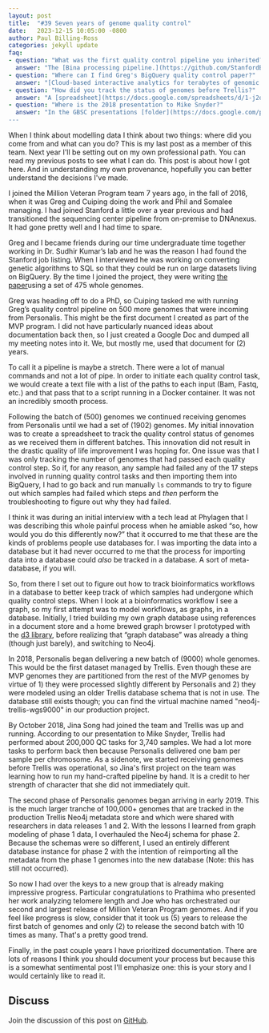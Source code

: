 ```yaml
---
layout: post
title:  "#39 Seven years of genome quality control"
date:   2023-12-15 10:05:00 -0800
author: Paul Billing-Ross
categories: jekyll update
faq:
- question: "What was the first quality control pipeline you inherited?"
  answer: "The [Bina processing pipeline.](https://github.com/StanfordBioinformatics/qualia/blob/master/bina-processing.md)"
- question: "Where can I find Greg's BigQuery quality control paper?"
  answer: "[Cloud-based interactive analytics for terabytes of genomic variants data.](https://academic.oup.com/bioinformatics/article/33/23/3709/4036385?login=false)"
- question: "How did you track the status of genomes before Trellis?"
  answer: "A [spreadsheet](https://docs.google.com/spreadsheets/d/1-j2q816XnF7D7gktFRsxyA9LMIE8_c7beHh6xVTlxMs/edit#gid=0)."
- question: "Where is the 2018 presentation to Mike Snyder?"
  answer: "In the GBSC presentations [folder](https://docs.google.com/presentation/d/1e37lkla4E8ZVmLQz9aq--OEEiFt1XYeUaNwpbANuZRU/edit#slide=id.g465b0ec56a_4_0).
---
```


When I think about modelling data I think about two things: where did you come from and what can you do? This is my last post as a member of this team. Next year I'll be setting out on my own professional path. You can read my previous posts to see what I can do. This post is about how I got here. And in understanding my own provenance, hopefully you can better understand the decisions I've made.

I joined the Million Veteran Program team 7 years ago, in the fall of 2016, when it was Greg and Cuiping doing the work and Phil and Somalee managing. I had joined Stanford a little over a year previous and had transitioned the sequencing center pipeline from on-premise to DNAnexus. It had gone pretty well and I had time to spare.

Greg and I became friends during our time undergraduate time together working in Dr. Sudhir Kumar’s lab and he was the reason I had found the Stanford job listing. When I interviewed he was working on converting genetic algorithms to SQL so that they could be run on large datasets living on BigQuery. By the time I joined the project, they were writing [the paper](https://pubmed.ncbi.nlm.nih.gov/28961771/)using a set of 475 whole genomes. 

Greg was heading off to do a PhD, so Cuiping tasked me with running Greg’s quality control pipeline on 500 more genomes that were incoming from Personalis. This might be the first document I created as part of the MVP program. I did not have particularly nuanced ideas about documentation back then, so I just created a Google Doc and dumped all my meeting notes into it. We, but mostly me, used that document for (2) years.

To call it a pipeline is maybe a stretch. There were a lot of manual commands and not a lot of pipe. In order to initiate each quality control task, we would create a text file with a list of the paths to each input (Bam, Fastq, etc.) and that pass that to a script running in a Docker container. It was not an incredibly smooth process.

Following the batch of (500) genomes we continued receiving genomes from Personalis until we had a set of (1902) genomes. My initial innovation was to create a spreadsheet to track the quality control status of genomes as we received them in different batches. This innovation did not result in the drastic quality of life improvement I was hoping for. One issue was that I was only tracking the number of genomes that had passed each quality control step. So if, for any reason, any sample had failed any of the 17 steps involved in running quality control tasks and then importing them into BigQuery, I had to go back and run manually `ls` commands to try to figure out which samples had failed which steps and _then_ perform the troubleshooting to figure out why they had failed.

I think it was during an initial interview with a tech lead at Phylagen that I was describing this whole painful process when he amiable asked “so, how would you do this differently now?” that it occurred to me that these are the kinds of problems people use databases for. I was importing the data into a database but it had never occurred to me that the process for importing data into a database could _also_ be tracked in a database. A sort of meta-database, if you will.

So, from there I set out to figure out how to track bioinformatics workflows in a database to better keep track of which samples had undergone which quality control steps. When I look at a bioinformatics workflow I see a graph, so my first attempt was to model workflows, as graphs, in a database. Initially, I tried building my own graph database using references in a document store and a home brewed graph browser I prototyped with the [d3 library](https://d3js.org/), before realizing that “graph database” was already a thing (though just barely), and switching to Neo4j.

In 2018, Personalis began delivering a new batch of (9000) whole genomes. This would be the first dataset managed by Trellis. Even though these are MVP genomes they are partitioned from the rest of the MVP genomes by virtue of 1) they were processed slightly different by Personalis and 2) they were modeled using an older Trellis database schema that is not in use. The database still exists though; you can find the virtual machine named "neo4j-trellis-wgs9000" in our production project. 

By October 2018, Jina Song had joined the team and Trellis was up and running. According to our presentation to Mike Snyder, Trellis had performed about 200,000 QC tasks for 3,740 samples. We had a lot more tasks to perform back then because Personalis delivered one bam per sample per chromosome. As a sidenote, we started receiving genomes before Trellis was operational, so Jina's first project on the team was learning how to run my hand-crafted pipeline by hand. It is a credit to her strength of character that she did not immediately quit.

The second phase of Personalis genomes began arriving in early 2019. This is the much larger tranche of 100,000+ genomes that are tracked in the production Trellis Neo4j metadata store and which were shared with researchers in data releases 1 and 2. With the lessons I learned from graph modeling of phase 1 data, I overhauled the Neo4j schema for phase 2. Because the schemas were so different, I used an entirely different database instance for phase 2 with the intention of reimporting all the metadata from the phase 1 genomes into the new database (Note: this has still not occurred).

So now I had over the keys to a new group that is already making impressive progress. Particular congratulations to Prathima who presented her work analyzing telomere length and Joe who has orchestrated our second and largest release of Million Veteran Program genomes. And if you feel like progress is slow, consider that it took us (5) years to release the first batch of genomes and only (2) to release the second batch with 10 times as many. That's a pretty good trend. 

Finally, in the past couple years I have prioritized documentation. There are lots of reasons I think you should document your process but because this is a somewhat sentimental post I'll emphasize one: this is your story and I would certainly like to read it.

## Discuss
Join the discussion of this post on [GitHub](https://github.com/orgs/va-big-data-genomics/discussions/41).
